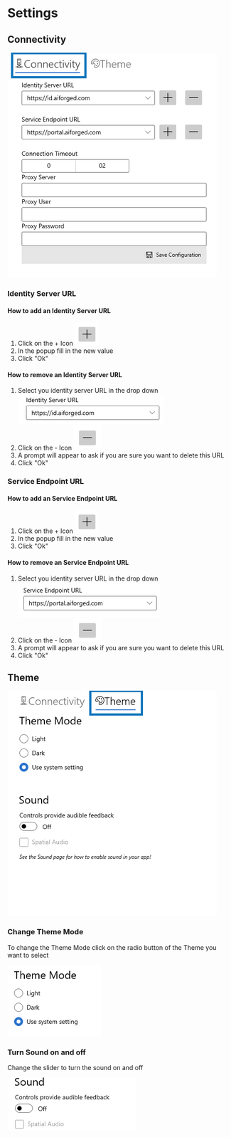 # Settings

## Connectivity

![](<assets/image (34).png>)

### Identity Server URL

#### How to add an Identity Server URL

1. Click on the + Icon ![](<assets/image (32).png>)
2. In the popup fill in the new value
3. Click "Ok"

#### How to remove an Identity Server URL

1. Select you identity server URL in the drop down ![](<assets/image (11).png>)
2. Click on the - Icon ![](<assets/image (21).png>)
3. A prompt will appear to ask if you are sure you want to delete this URL
4. Click "Ok"

### Service Endpoint URL

#### How to add an Service Endpoint URL

1. Click on the + Icon ![](<assets/image (32).png>)
2. In the popup fill in the new value
3. Click "Ok"

#### How to remove an Service Endpoint URL

1. Select you identity server URL in the drop down ![](<assets/image (49).png>)
2. Click on the - Icon ![](<assets/image (21).png>)
3. A prompt will appear to ask if you are sure you want to delete this URL
4. Click "Ok"

## Theme

![](<assets/image (13).png>)

### Change Theme Mode

To change the Theme Mode click on the radio button of the Theme you want to select

![](<assets/image (38).png>)

### Turn Sound on and off

Change the slider to turn the sound on and off

![](<assets/image (6).png>)
